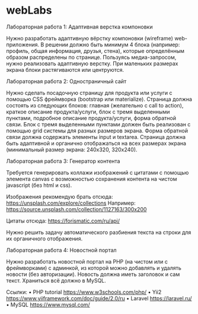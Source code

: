 # webLabs
Лабораторная работа 1: Адаптивная верстка компоновки

Нужно разработать адаптивную вёрстку компоновки (wireframe) web-приложения. В решении должно быть минимум 4 блока 
(например: профиль, общая информация, друзья, стена), которые определённым образом распределены по странице. 
Пользуясь медиа-запросом, нужно реализовать адаптивную верстку. При маленьких размерах экрана блоки растягиваются 
или центруются.

Лабораторная работа 2: Одностраничный сайт

Нужно сделать посадочную страницу для продукта или услуги с помощью CSS фреймворка (bootstrap или materialize). 
Страница должна состоять из следующих блоков: главная (желательно с call to action), краткое описание продукта/услуги, 
блок с тремя выделенными пунктами, подробное описание продукта/услуги, форма обратной связи. Блок с тремя выделенными 
пунктами должен быть реализован с помощью grid системы для разных размеров экрана. Форма обратной связи должна содержать 
элементы input и textarea. Страница должна быть адаптивной и органично отображаться на всех размерах экрана 
(минимальный размер экрана: 240х320, 320х240). 

Лабораторная работа 3: Генератор контента

Требуется генерировать коллажи изображений с цитатами с помощью элемента canvas с возможностью сохранения контента на 
чистом javascript (без html и css).

Изображения рекомендую брать отсюда: https://unsplash.com/explore/collections
Например: https://source.unsplash.com/collection/1127163/300x200

Цитаты отсюда: https://forismatic.com/ru/api/

Нужно решить задачу автоматического разбиения текста на строки для их органичного отображения.

Лабораторная работа 4: Новостной портал

Нужно разработать новостной портал на PHP (на чистом или с фреймворками) с админкой, из которой можно добавлять и 
удалять новости (без авторизации). Новость должна иметь заголовок и сам текст. Храниться всё должно в MySQL.

Ссылки:
• PHP tutorial https://www.w3schools.com/php/
• Yii2 https://www.yiiframework.com/doc/guide/2.0/ru
• Laravel https://laravel.ru/
• MySQL https://www.mysql.com/
